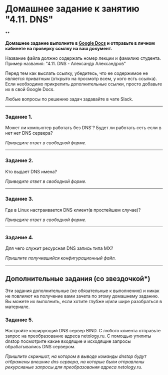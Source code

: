 # Домашнее задание к занятию "4.11. DNS"

**

**Домашнее задание выполните в [Google Docs](https://docs.google.com/) и отправьте в личном кабинете на проверку ссылку на ваш документ.** 

Название файла должно содержать номер лекции и фамилию студента. Пример названия: "4.11. DNS - Александр Александров"

Перед тем как выслать ссылку, убедитесь, что ее содержимое не является приватным (открыто на просмотр всем, у кого есть ссылка). Если необходимо прикрепить дополнительные ссылки, просто добавьте их в свой Google Docs.

Любые вопросы по решению задач задавайте в чате Slack.

---

### Задание 1. 

Может ли компьютер работать без DNS`? Будет ли работать сеть если в нет нет DNS сервера? 

*Приведите ответ в свободной форме.*

---

### Задание 2. 

Кто выдает DNS имена? 

*Приведите ответ в свободной форме.*

---

### Задание 3. 

Где в Linux настраивается DNS клиент(в простейшем случае)?

*Приведите ответ в свободной форме.*

---

### Задание 4. 

Для чего служит ресурсная DNS запись типа MX?

*Пришлите получившийся конфигурационный файл.*

---

## Дополнительные задания (со звездочкой*)
Эти задания дополнительные (не обязательные к выполнению) и никак не повлияют на получение вами зачета по этому домашнему заданию. Вы можете их выполнить, если хотите глубже и/или шире разобраться в материале.



### Задание 5. 

Настройте кэширующий DNS сервер BIND. С любого клиента отправьте запрос на преобразование адреса netology.ru. С помощью утилиты dnstop посмотрите какие входящие и исходящие запросы обрабатывались DNS сервером.

*Пришлите скриншот, на котором в выводе команды dnstop будут отбражены внешние dns сервера, на которые были отправлены рекурсивные запросы для преобразования адреса netology.ru.*



